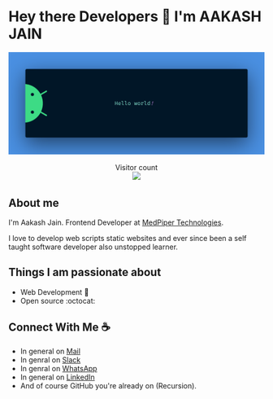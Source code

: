 # Hey there Developers :wave: I'm AAKASH JAIN

<img src="https://raw.githubusercontent.com/imaakashjain/imaakashjain/master/resources/banner.png" alt="Hello world">

<p align="center"> 
  Visitor count<br>
  <img src="https://profile-counter.glitch.me/imaakashjain/count.svg" />
</p>


## About me

I'm Aakash Jain. Frontend Developer at [MedPiper Technologies](https://www.medpiper.com/). 

I love to develop web scripts static websites and ever since been a self taught software developer also unstopped learner. 


## Things I am passionate about

- Web Development :robot:
- Open source :octocat:


## Connect With Me :coffee:

- In general on [Mail](mailto:aakash@medpiper.com)
- In genral on [Slack](https://app.slack.com/client/TP2EYCNTU/D03RQ3W0RD3/rimeto_profile/U03S5MDLB6D)
- In genral on [WhatsApp](https://api.whatsapp.com/send/?phone=918627081256&text=Hi&app_absent=0)
- In general on [LinkedIn](https://www.linkedin.com/in/jainaakash21)
- And of course GitHub you're already on (Recursion).
